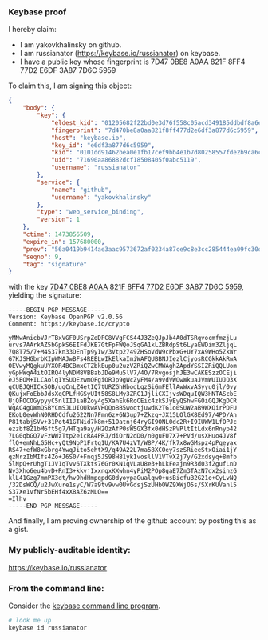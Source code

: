 ### Keybase proof

I hereby claim:

-   I am yakovkhalinsky on github.
-   I am russianator (https://keybase.io/russianator) on keybase.
-   I have a public key whose fingerprint is 7D47 0BE8 A0AA 821F 8FF4 77D2 E6DF 3A87 7D6C 5959

To claim this, I am signing this object:

```json
{
    "body": {
        "key": {
            "eldest_kid": "01205682f22bd0e3d76f558c05acd349185ddbdf8a6ef0e49001529e37e48971d9be0a",
            "fingerprint": "7d470be8a0aa821f8ff477d2e6df3a877d6c5959",
            "host": "keybase.io",
            "key_id": "e6df3a877d6c5959",
            "kid": "0101dd91462bea0e1fb17cef9bb4e1b7d80258557fde2b9ca6c294e900cb87ab516e0a",
            "uid": "71690aa86882dcf18508405f0abc5119",
            "username": "russianator"
        },
        "service": {
            "name": "github",
            "username": "yakovkhalinsky"
        },
        "type": "web_service_binding",
        "version": 1
    },
    "ctime": 1473856509,
    "expire_in": 157680000,
    "prev": "56a0419b9414ae3aac9573672af0234a87ce9c8e3cc285444ea09fc30dcaa8ab",
    "seqno": 9,
    "tag": "signature"
}
```

with the key [7D47 0BE8 A0AA 821F 8FF4 77D2 E6DF 3A87 7D6C 5959](https://keybase.io/russianator), yielding the signature:

```
-----BEGIN PGP MESSAGE-----
Version: Keybase OpenPGP v2.0.56
Comment: https://keybase.io/crypto

yMNwAnicbVJrTBxVGF0USrpZoDFC8VVgFCS44J3ZeQJpJb4A0dTSRqvocmfmzjLu
urvs7AArkAZ5bGpkS6EIFdJKE7GtFpFWQoJSqGA1kLZBRdpSt6LyaEWDim3ZljqL
7Q8T75/7+M4537kn33DEnTp9yIw/3Vtp2749ZHSoVdW9cPbxG+UY7xA9WHo5ZkWr
G7KJSHGbrbKIpWMAJwBFs4REELwIkElkaImiWAFQUBBNJIezlCjyosRCGkkAkRwA
OEVwyMQgkuUYXOR4BCBmxCTZbkEup0u2uzVZRiQZwCMWAghZApdYSSIZRiQQLUom
yGpHWqA4itOIRQ4lyNDM8VBBabJDe9Mu5lV7/4O/7RvgosjhJE3wCAKESzzOCEji
eJ5EOM+ILCAolqIYSUQEzwmQFgiORJp9gWcZyFM4/a9vdVWOwWkuaJVmWUIUJO3X
gCUBJQHICxSOB/uqCnLZ4etIQ7tURZGhHbodLqzSiGmFEllAwWxvASyyu0jl/0vy
QKujxFoEbbJdsXqCPLfHGSyUIt58S8LMy3ZRC1JjliCXIjvsWDquIQW3HNTAScbE
UjQFOCOGypyyC5nlIIJiaBZoy4g5XahEk6RoCEic4zkSJyEyQShwFGOiGQJKgDCR
WqAC4gQWmQSBYCmSJLUIOUkwAVHQQoBB5woqtjuwdK2TG1o0SUW2aB9WXQirPDFU
EKoL0evWhN0RHDCdfu2622Nn7Fmn6z+6N3up7+Zkzq+JX15LOlGX8Ed97/4PD/An
P81tabjSVv+31Pot41GTNid7k8m+51Oatnj64ryGI9ONL0dc2R+I9IUWW1LfOPJc
ezzbf8Z1bM6ft5g7/HTqa9ay/H2OzAfP0sW5GX3fx0dHSzPVPltItLdx6nRnyp42
7LG0qbGQ7vFzWWzTtp2eicRA4PRJ/diOrN2dD0/n0guFU7X7+PVd/usXHuo4JV8f
flQ+emNhLG5Hc+yQt9NbP1Frtq1U/KA7U4zVT/W8P/4K/fk7x8wGMspz4pPqeyax
RS47+efW8xGbrg4YwqJito5ehtX9/q49A22L7ma58XCOey7szSRieeStxOiai1jY
qzNrzIbMIfs4Zo+J6S0/+Fnqj5JS98H81yk1vosllV1VTvXZj7y/G2xdsyq+8mfb
5lNpQ+rUhgT1JV1qTvv6TXkts76Gr0KN1qVLaU8e3+hLkFeajn9R3d03f2gufLnD
Nv3Xho6eu4bvD+RnI3+kkvjIxxnqxKXwhn4yPiM2POp8gaE7Zm3TAzN7dx2sinzG
klL41Gzg7mmPX3dt/hv9hdHmpqpdG0dyoypaGualqwO+usBicfuB2G21o+CyLvNQ
/32DsWCQ/u2JwXure1syC/W7a9tv9vw0UvGdsjSzUHbOWZ9XWjO5s/SXrKUVanl5
S37Xe1vfNr5bEHf4xX8AZ6zMLQ==
=Ilhv
-----END PGP MESSAGE-----

```

And finally, I am proving ownership of the github account by posting this as a gist.

### My publicly-auditable identity:

https://keybase.io/russianator

### From the command line:

Consider the [keybase command line program](https://keybase.io/download).

```bash
# look me up
keybase id russianator
```
